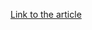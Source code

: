 [Link to the article](https://www.sentinelone.com/blog/backdoor-activator-malware-running-rife-through-torrents-of-macos-apps/)
